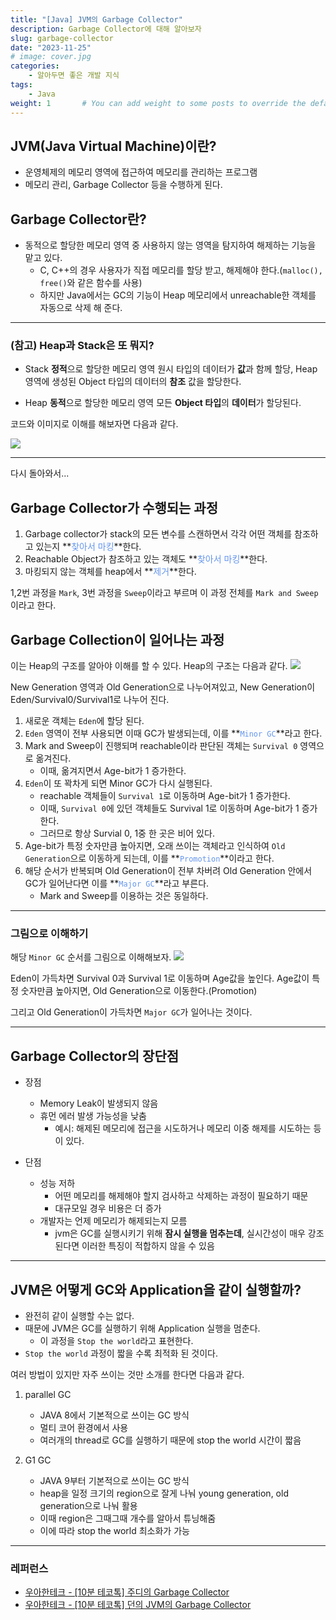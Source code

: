 ```yaml
---
title: "[Java] JVM의 Garbage Collector"
description: Garbage Collector에 대해 알아보자
slug: garbage-collector
date: "2023-11-25"
# image: cover.jpg
categories:
    - 알아두면 좋은 개발 지식
tags:
    - Java
weight: 1       # You can add weight to some posts to override the default sorting (date descending)
---
```


## JVM(Java Virtual Machine)이란?

- 운영체제의 메모리 영역에 접근하여 메모리를 관리하는 프로그램
- 메모리 관리, Garbage Collector 등을 수행하게 된다.

## Garbage Collector란?

- 동적으로 할당한 메모리 영역 중 사용하지 않는 영역을 탐지하여 해제하는 기능을 맡고 있다.
  - C, C++의 경우 사용자가 직접 메모리를 할당 받고, 해제해야 한다.(```malloc(), free()```와 같은 함수를 사용)
  - 하지만 Java에서는 GC의 기능이 Heap 메모리에서 unreachable한 객체를 자동으로 삭제 해 준다.

---

### (참고) Heap과 Stack은 또 뭐지?

- Stack
**정적**으로 할당한 메모리 영역
원시 타입의 데이터가 **값**과 함께 할당, Heap 영역에 생성된 Object 타입의 데이터의 **참조** 값을 할당한다.

- Heap
**동적**으로 할당한 메모리 영역
모든 **Object 타입**의 **데이터**가 할당된다.

코드와 이미지로 이해를 해보자면 다음과 같다.

![](https://velog.velcdn.com/images/yeseul/post/3cec2b0a-f734-40ee-9c67-dbe2ededbfb1/image.png)


---

다시 돌아와서...

## Garbage Collector가 수행되는 과정

1. Garbage collector가 stack의 모든 변수를 스캔하면서 각각 어떤 객체를 참조하고 있는지 **<span style="color: #6495ED">찾아서 마킹</span>**한다.
2. Reachable Object가 참조하고 있는 객체도 **<span style="color: #6495ED">찾아서 마킹</span>**한다.
3. 마킹되지 않는 객체를 heap에서 **<span style="color: #6495ED">제거</span>**한다.

1,2번 과정을 ```Mark```, 3번 과정을 ```Sweep```이라고 부르며 이 과정 전체를 ```Mark and Sweep```이라고 한다.

## Garbage Collection이 일어나는 과정

이는 Heap의 구조를 알아야 이해를 할 수 있다.
Heap의 구조는 다음과 같다.
![](https://velog.velcdn.com/images/yeseul/post/73f32293-3fee-4357-848c-ee6e1c0aca23/image.png)

New Generation 영역과 Old Generation으로 나누어져있고,
New Generation이 Eden/Survival0/Survival1로 나누어 진다.

1. 새로운 객체는 ```Eden```에 할당 된다.
2. ```Eden``` 영역이 전부 사용되면 이때 GC가 발생되는데, 이를 **<span style="color: #6495ED">```Minor GC```</span>**라고 한다.
3. Mark and Sweep이 진행되며 reachable이라 판단된 객체는 ```Survival 0``` 영역으로 옮겨진다.
   - 이때, 옮겨지면서 Age-bit가 1 증가한다.
4. ```Eden```이 또 꽉차게 되면 Minor GC가 다시 실행된다.
   - reachable 객체들이 ```Survival 1```로 이동하며 Age-bit가 1 증가한다.
   - 이때, ```Survival 0```에 있던 객체들도 Survival 1로 이동하며 Age-bit가 1 증가한다.
   - 그러므로 항상 Survial 0, 1중 한 곳은 비어 있다.
5. Age-bit가 특정 숫자만큼 높아지면, 오래 쓰이는 객체라고 인식하여 ```Old Generation```으로 이동하게 되는데, 이를 **<span style="color: #6495ED">```Promotion```</span>**이라고 한다.
6. 해당 순서가 반복되며 Old Generation이 전부 차버려 Old Generation 안에서 GC가 일어난다면 이를 **<span style="color: #6495ED">```Major GC```</span>**라고 부른다.
   - Mark and Sweep를 이용하는 것은 동일하다.

---

### 그림으로 이해하기

해당 ```Minor GC``` 순서를 그림으로 이해해보자.
![](https://velog.velcdn.com/images/yeseul/post/f39940f1-9880-4956-80b2-75c985c10b96/image.png)

Eden이 가득차면 Survival 0과 Survival 1로 이동하며 Age값을 높인다.
Age값이 특정 숫자만큼 높아지면, Old Generation으로 이동한다.(Promotion)

그리고 Old Generation이 가득차면 ```Major GC```가 일어나는 것이다.


---

## Garbage Collector의 장단점

- 장점
  - Memory Leak이 발생되지 않음
  - 휴먼 에러 발생 가능성을 낮춤
    - 예시: 해제된 메모리에 접근을 시도하거나 메모리 이중 해제를 시도하는 등이 있다.


- 단점
  - 성능 저하
    - 어떤 메모리를 해제해야 할지 검사하고 삭제하는 과정이 필요하기 때문
    - 대규모일 경우 비용은 더 증가
  - 개발자는 언제 메모리가 해제되는지 모름
    - jvm은 GC를 실행시키기 위해 **잠시 실행을 멈추는데**, 실시간성이 매우 강조된다면 이러한 특징이 적합하지 않을 수 있음
    
---

## JVM은 어떻게 GC와 Application을 같이 실행할까?

- 완전히 같이 실행할 수는 없다.
- 때문에 JVM은 GC를 실행하기 위해 Application 실행을 멈춘다.
  - 이 과정을 ```Stop the world```라고 표현한다.
- ```Stop the world``` 과정이 짧을 수록 최적화 된 것이다.

여러 방법이 있지만 자주 쓰이는 것만 소개를 한다면 다음과 같다.


1. parallel GC
   - JAVA 8에서 기본적으로 쓰이는 GC 방식
   - 멀티 코어 환경에서 사용
   - 여러개의 thread로 GC를 실행하기 때문에 stop the world 시간이 짧음


2. G1 GC
   - JAVA 9부터 기본적으로 쓰이는 GC 방식
   - heap을 일정 크기의 region으로 잘게 나눠 young generation, old generation으로 나눠 활용
   - 이때 region은 그때그때 개수를 알아서 튜닝해줌
   - 이에 따라 stop the world 최소화가 가능
  
---

### 레퍼런스

- [우아한테크 - [10분 테코톡] 주디의 Garbage Collector](https://youtu.be/M49_H5FjJ3U?si=hBekl2_5zEzjJazy)
- [우아한테크 - [10분 테코톡] 던의 JVM의 Garbage Collector](https://youtu.be/vZRmCbl871I?si=7uqEXOqzIl2_Y4mP)